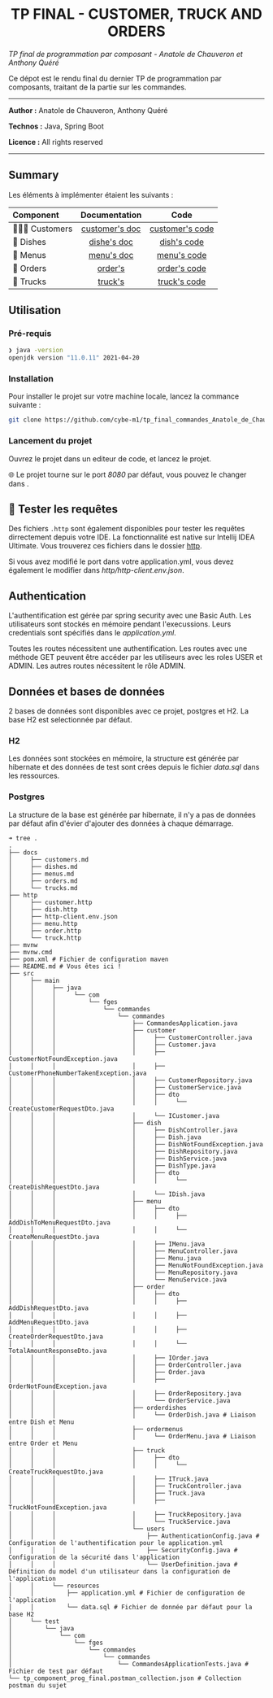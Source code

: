 <h1 align="center">TP FINAL - CUSTOMER, TRUCK AND ORDERS</h1>

_TP final de programmation par composant - Anatole de Chauveron et Anthony Quéré_

Ce dépot est le rendu final du dernier TP de programmation par composants, traitant de la partie sur les commandes.

___

**Author :** Anatole de Chauveron, Anthony Quéré

**Technos :** Java, Spring Boot

**Licence :** All rights reserved

___

## Summary

Les éléments à implémenter étaient les suivants :

| Component | Documentation | Code |
|:---|:---:|:---:|
| :people_holding_hands: Customers | [customer's doc](docs/customers.md) | [customer's code](src/main/java/com/fges/commandes/commandes/order) |
| :cake: Dishes | [dishe's doc](docs/dishes.md) | [dish's code](src/main/java/com/fges/commandes/commandes/dish) |
| :scroll: Menus | [menu's doc](docs/menus.md) | [menu's code](src/main/java/com/fges/commandes/commandes/menu) |
| :page_facing_up: Orders | [order's](docs/orders.md) | [order's code](src/main/java/com/fges/commandes/commandes/order) |
| :truck: Trucks | [truck's](docs/trucks.md) | [truck's code](src/main/java/com/fges/commandes/commandes/truck) |

## Utilisation

### Pré-requis

```bash
❯ java -version
openjdk version "11.0.11" 2021-04-20
```

### Installation

Pour installer le projet sur votre machine locale, lancez la commance suivante :

```bash
git clone https://github.com/cybe-m1/tp_final_commandes_Anatole_de_Chauveron_Anthony_Quere.git
```

### Lancement du projet

Ouvrez le projet dans un editeur de code, et lancez le projet.

:globe_with_meridians: Le projet tourne sur le port _8080_ par défaut, vous pouvez le changer dans .

## :test_tube: Tester les requêtes

Des fichiers `.http` sont également disponibles pour tester les requêtes dirrectement depuis votre IDE. La fonctionnalité est native sur Intellij IDEA Ultimate. 
Vous trouverez ces fichiers dans le dossier [http](https://github.com/cybe-m1/tp_final_commandes_Anatole_de_Chauveron_Anthony_Quere/tree/master/http).

Si vous avez modifié le port dans votre application.yml, vous devez également le modifier dans _http/http-client.env.json_.

## Authentication
L'authentification est gérée par spring security avec une Basic Auth. Les utilisateurs sont stockés en mémoire pendant l'execussions. 
Leurs credentials sont spécifiés dans le _application.yml_.

Toutes les routes nécessitent une authentification. Les routes avec une méthode GET peuvent être accéder par les utiliseurs avec les roles USER et ADMIN.
Les autres routes nécessitent le rôle ADMIN.

## Données et bases de données
2 bases de données sont disponibles avec ce projet, postgres et H2. La base H2 est selectionnée par défaut. 
### H2
Les données sont stockées en mémoire, 
la structure est générée par hibernate et des données de test sont crées depuis le fichier _data.sql_ dans les ressources.

### Postgres
La structure de la base est générée par hibernate, il n'y a pas de données par défaut afin d'évier d'ajouter des données à chaque démarrage.

```
➜ tree .
.
├── docs
│     ├── customers.md
│     ├── dishes.md
│     ├── menus.md
│     ├── orders.md
│     └── trucks.md
├── http
│     ├── customer.http
│     ├── dish.http
│     ├── http-client.env.json
│     ├── menu.http
│     ├── order.http
│     └── truck.http
├── mvnw
├── mvnw.cmd
├── pom.xml # Fichier de configuration maven
├── README.md # Vous êtes ici !
├── src
│     ├── main
│     │     ├── java
│     │     │     └── com
│     │     │         └── fges
│     │     │             └── commandes
│     │     │                 └── commandes
│     │     │                     ├── CommandesApplication.java
│     │     │                     ├── customer
│     │     │                     │     ├── CustomerController.java
│     │     │                     │     ├── Customer.java
│     │     │                     │     ├── CustomerNotFoundException.java
│     │     │                     │     ├── CustomerPhoneNumberTakenException.java
│     │     │                     │     ├── CustomerRepository.java
│     │     │                     │     ├── CustomerService.java
│     │     │                     │     ├── dto
│     │     │                     │     │     └── CreateCustomerRequestDto.java
│     │     │                     │     └── ICustomer.java
│     │     │                     ├── dish
│     │     │                     │     ├── DishController.java
│     │     │                     │     ├── Dish.java
│     │     │                     │     ├── DishNotFoundException.java
│     │     │                     │     ├── DishRepository.java
│     │     │                     │     ├── DishService.java
│     │     │                     │     ├── DishType.java
│     │     │                     │     ├── dto
│     │     │                     │     │     └── CreateDishRequestDto.java
│     │     │                     │     └── IDish.java
│     │     │                     ├── menu
│     │     │                     │     ├── dto
│     │     │                     │     │     ├── AddDishToMenuRequestDto.java
│     │     │                     │     │     └── CreateMenuRequestDto.java
│     │     │                     │     ├── IMenu.java
│     │     │                     │     ├── MenuController.java
│     │     │                     │     ├── Menu.java
│     │     │                     │     ├── MenuNotFoundException.java
│     │     │                     │     ├── MenuRepository.java
│     │     │                     │     └── MenuService.java
│     │     │                     ├── order
│     │     │                     │     ├── dto
│     │     │                     │     │     ├── AddDishRequestDto.java
│     │     │                     │     │     ├── AddMenuRequestDto.java
│     │     │                     │     │     ├── CreateOrderRequestDto.java
│     │     │                     │     │     └── TotalAmountResponseDto.java
│     │     │                     │     ├── IOrder.java
│     │     │                     │     ├── OrderController.java
│     │     │                     │     ├── Order.java
│     │     │                     │     ├── OrderNotFoundException.java
│     │     │                     │     ├── OrderRepository.java
│     │     │                     │     └── OrderService.java
│     │     │                     ├── orderdishes
│     │     │                     │     └── OrderDish.java # Liaison entre Dish et Menu
│     │     │                     ├── ordermenus
│     │     │                     │     └── OrderMenu.java # Liaison entre Order et Menu
│     │     │                     ├── truck 
│     │     │                     │     ├── dto
│     │     │                     │     │     └── CreateTruckRequestDto.java
│     │     │                     │     ├── ITruck.java
│     │     │                     │     ├── TruckController.java
│     │     │                     │     ├── Truck.java
│     │     │                     │     ├── TruckNotFoundException.java
│     │     │                     │     ├── TruckRepository.java 
│     │     │                     │     └── TruckService.java 
│     │     │                     └── users
│     │     │                         ├── AuthenticationConfig.java # Configuration de l'authentification pour le application.yml
│     │     │                         ├── SecurityConfig.java # Configuration de la sécurité dans l'application
│     │     │                         └── UserDefinition.java # Définition du model d'un utilisateur dans la configuration de l'application
│     │     └── resources
│     │         ├── application.yml # Fichier de configuration de l'application
│     │         └── data.sql # Fichier de donnée par défaut pour la base H2
│     └── test
│         └── java
│             └── com
│                 └── fges
│                     └── commandes
│                         └── commandes
│                             └── CommandesApplicationTests.java # Fichier de test par défaut
└── tp_component_prog_final.postman_collection.json # Collection postman du sujet

```



